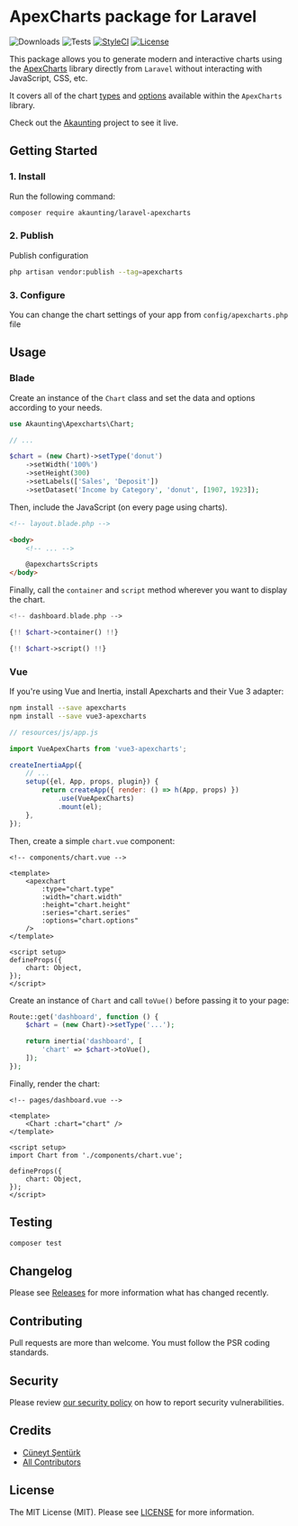 # ApexCharts package for Laravel

![Downloads](https://img.shields.io/packagist/dt/akaunting/laravel-apexcharts)
![Tests](https://img.shields.io/github/actions/workflow/status/akaunting/laravel-apexcharts/tests.yml?label=tests)
[![StyleCI](https://github.styleci.io/repos/452221855/shield?style=flat&branch=master)](https://styleci.io/repos/452221855)
[![License](https://img.shields.io/github/license/akaunting/laravel-apexcharts)](LICENSE.md)

This package allows you to generate modern and interactive charts using the [ApexCharts](https://apexcharts.com) library directly from `Laravel` without interacting with JavaScript, CSS, etc.

It covers all of the chart [types](https://apexcharts.com/docs/chart-types/line-chart) and [options](https://apexcharts.com/docs/options/annotations) available within the `ApexCharts` library.

Check out the [Akaunting](https://github.com/akaunting/akaunting) project to see it live.

## Getting Started

### 1. Install

Run the following command:

```bash
composer require akaunting/laravel-apexcharts
```

### 2. Publish

Publish configuration

```bash
php artisan vendor:publish --tag=apexcharts
```

### 3. Configure

You can change the chart settings of your app from `config/apexcharts.php` file

## Usage

### Blade

Create an instance of the `Chart` class and set the data and options according to your needs.

```php
use Akaunting\Apexcharts\Chart;

// ...

$chart = (new Chart)->setType('donut')
    ->setWidth('100%')
    ->setHeight(300)
    ->setLabels(['Sales', 'Deposit'])
    ->setDataset('Income by Category', 'donut', [1907, 1923]);
```

Then, include the JavaScript (on every page using charts).

```html
<!-- layout.blade.php -->

<body>
    <!-- ... -->

    @apexchartsScripts
</body>
```

Finally, call the `container` and `script` method wherever you want to display the chart.

```php
<!-- dashboard.blade.php -->

{!! $chart->container() !!}

{!! $chart->script() !!}
```

### Vue

If you're using Vue and Inertia, install Apexcharts and their Vue 3 adapter:

```bash
npm install --save apexcharts
npm install --save vue3-apexcharts
```

```js
// resources/js/app.js

import VueApexCharts from 'vue3-apexcharts';

createInertiaApp({
    // ...
    setup({el, App, props, plugin}) {
        return createApp({ render: () => h(App, props) })
            .use(VueApexCharts)
            .mount(el);
    },
});
```

Then, create a simple `chart.vue` component:

```vue
<!-- components/chart.vue -->

<template>
    <apexchart
        :type="chart.type"
        :width="chart.width"
        :height="chart.height"
        :series="chart.series"
        :options="chart.options"
    />
</template>

<script setup>
defineProps({
    chart: Object,
});
</script>
```

Create an instance of `Chart` and call `toVue()` before passing it to your page:

```php
Route::get('dashboard', function () {
    $chart = (new Chart)->setType('...');

    return inertia('dashboard', [
        'chart' => $chart->toVue(),
    ]);
});
```

Finally, render the chart:

```vue
<!-- pages/dashboard.vue -->

<template>
    <Chart :chart="chart" />
</template>

<script setup>
import Chart from './components/chart.vue';

defineProps({
    chart: Object,
});
</script>
```

## Testing

```bash
composer test
```

## Changelog

Please see [Releases](../../releases) for more information what has changed recently.

## Contributing

Pull requests are more than welcome. You must follow the PSR coding standards.

## Security

Please review [our security policy](https://github.com/akaunting/laravel-apexcharts/security/policy) on how to report security vulnerabilities.

## Credits

- [Cüneyt Şentürk](https://github.com/cuneytsenturk)
- [All Contributors](../../contributors)

## License

The MIT License (MIT). Please see [LICENSE](LICENSE.md) for more information.
